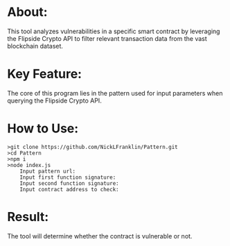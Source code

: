 # **About:** 

This tool analyzes vulnerabilities in a specific smart contract by leveraging the Flipside Crypto API to filter relevant transaction data from the vast blockchain dataset.

# **Key Feature:**

The core of this program lies in the pattern used for input parameters when querying the Flipside Crypto API.

# **How to Use:**
    >git clone https://github.com/NickLFranklin/Pattern.git
    >cd Pattern
    >npm i
    >node index.js
        Input pattern url: 
        Input first function signature:
        Input second function signature:
        Input contract address to check:

# **Result:**

The tool will determine whether the contract is vulnerable or not.

